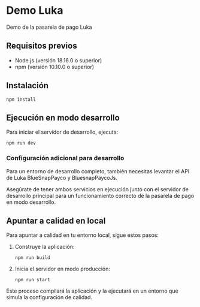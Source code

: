 # Demo Luka

Demo de la pasarela de pago Luka

## Requisitos previos

- Node.js (versión 18.16.0 o superior)
- npm (versión 10.10.0 o superior)

## Instalación

```
npm install
```

## Ejecución en modo desarrollo

Para iniciar el servidor de desarrollo, ejecuta:

```
npm run dev
```

### Configuración adicional para desarrollo

Para un entorno de desarrollo completo, también necesitas levantar el API de Luka BlueSnapPayco y BluesnapPaycoJs.

Asegúrate de tener ambos servicios en ejecución junto con el servidor de desarrollo principal para un funcionamiento correcto de la pasarela de pago en modo desarrollo.

## Apuntar a calidad en local

Para apuntar a calidad en tu entorno local, sigue estos pasos:

1. Construye la aplicación:

   ```
   npm run build
   ```

2. Inicia el servidor en modo producción:
   ```
   npm run start
   ```

Este proceso compilará la aplicación y la ejecutará en un entorno que simula la configuración de calidad.
